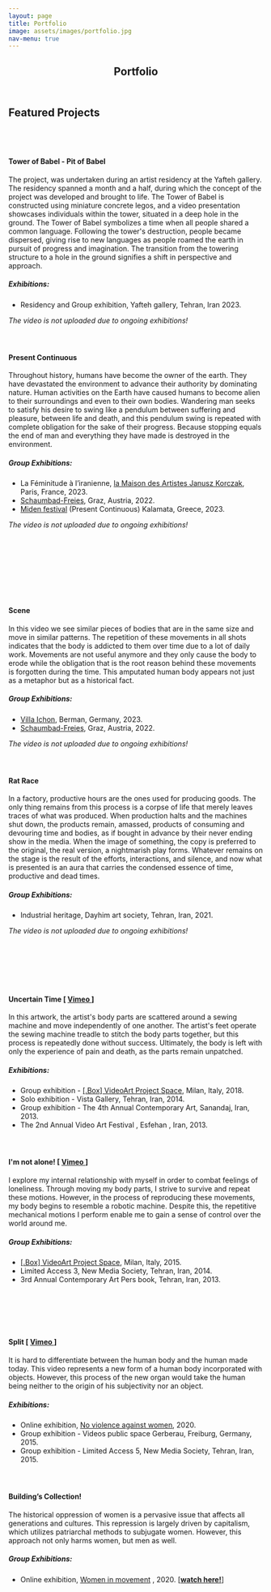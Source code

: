```yaml
---
layout: page
title: Portfolio
image: assets/images/portfolio.jpg
nav-menu: true
---
```


<!-- Main -->
<div id="main" class="alt">

<!-- One -->
<section id="one">
	<div class="inner">
		<header class="major">
			<h1>Portfolio</h1>
		</header>
		<h2 id="content">Featured Projects</h2>
		<!-- Tower of Babel -->
		<div class="row">
			<div class="4u 12u$(small)" style="margin-top: 4em;">
				<span class="fit"><img src="{% link assets/images/exhibitions/babel-square.jpg %}" alt="" /></span>
			</div>
			<div class="8u 12u$(small)">
				<h4>Tower of Babel - Pit of Babel</h4>
				<p>The project, was undertaken during an artist residency at the Yafteh gallery. The residency spanned a month and a half, during which the concept of the project was developed and brought to life. The Tower of Babel is constructed using miniature concrete legos, and a video presentation showcases individuals within the tower, situated in a deep hole in the ground. 
				The Tower of Babel symbolizes a time when all people shared a common language. Following the tower's destruction, people became dispersed, giving rise to new languages as people roamed the earth in pursuit of progress and imagination. The transition from the towering structure to a hole in the ground signifies a shift in perspective and approach. </p>
				<h5>Exhibitions:</h5>
				<ul id="customUL">
					<li id="customLI">Residency and Group exhibition, Yafteh gallery, Tehran, Iran 2023.</li>
				</ul>
				<p><i>The video is not uploaded due to ongoing exhibitions!</i></p>
			</div>
		</div>
		<!-- Present Continuous -->
		<div class="row" style="margin-top: 4em;">
			<div class="8u 12u$(small)" >
				<h4>Present Continuous</h4>
				<p> Throughout history, humans have become the owner of the earth. They have devastated the environment to advance their authority by dominating nature. Human activities on the Earth have caused humans to become alien to their surroundings and even to their own bodies. Wandering man seeks to satisfy his desire to swing like a pendulum between suffering and pleasure, between life and death, and this pendulum swing is repeated with complete obligation for the sake of their progress. Because stopping equals the end of man and everything they have made is destroyed in the environment.</p>
				<h5>Group Exhibitions:</h5>
				<ul id="customUL">
					<li id="customLI">La Féminitude à l’iranienne, <a href="https://ville-maurecourt.fr/culture-sport-et-loisirs/la-maison-des-arts/la-maison-des-arts-janusz-korczak">la Maison des Artistes Janusz Korczak</a>, Paris, France, 2023.</li>
					<li id="customLI"><a href="https://schaumbad.mur.at/index.php/event/finales-wochenende-gift-dt-engl/">Schaumbad-Freies</a>, Graz, Austria, 2022.</li>
					<li id="customLI"><a href="https://www.festivalmiden.gr/en/video-art-miden-kalamata-6-9-july-2023/">Miden festival</a> (Present Continuous) Kalamata, Greece, 2023.</li>
				</ul>
				<p><i>The video is not uploaded due to ongoing exhibitions!</i></p>
			</div>
			<div class="4u 12u$(small)" style="margin-top: 3em;">
				<span class="fit"><img src="{% link assets/images/exhibitions/pc1.jpg %}" alt="" /></span>
				<span class="fit"><img src="{% link assets/images/exhibitions/pc2.jpg %}" alt="" /></span>
			</div>
		</div>
		<!-- Scene -->
		<div class="row" style="margin-top: 4em;">
			<div class="4u 12u$(small)">
				<span class="fit"><img src="{% link assets/images/exhibitions/scene1.jpg %}" alt="" /></span>
				<span class="fit"><img src="{% link assets/images/exhibitions/scene2.jpg %}" alt="" /></span>
			</div>
			<div class="8u 12u$(small)">
				<h4>Scene</h4>
				<p>In this video we see similar pieces of bodies that are in the same size and move in similar patterns. The repetition of these movements in all shots indicates that the body is addicted to them over time due to a lot of daily work. Movements are not useful anymore and they only cause the body to erode while the obligation that is the root reason behind these movements is forgotten during the time. This amputated human body appears not just as a metaphor but as a historical fact.</p>
				<h5>Group Exhibitions:</h5>
				<ul id="customUL">
					<li id="customLI"><a href="https://www.villa-ichon.de/ausstellungseroeffnung-i-am-right-here-mit-foto-und-videokunst-iranischer-kuenstlerinnen/">Villa Ichon</a>, Berman, Germany, 2023.</li>
					<li id="customLI"><a href="https://schaumbad.mur.at/index.php/event/finales-wochenende-gift-dt-engl/">Schaumbad-Freies</a>, Graz, Austria, 2022.</li>
				</ul>
				<p><i>The video is not uploaded due to ongoing exhibitions!</i></p>
			</div>
		</div>
		<!-- Rat Race -->
		<div class="row" style="margin-top: 4em;">
			<div class="8u 12u$(small)">
				<h4>Rat Race</h4>
				<p>In a factory, productive hours are the ones used for producing goods. The only thing remains from this process is a corpse of life that merely leaves traces of what was produced. When production halts and the machines shut down, the products remain, amassed, products of consuming and devouring time and bodies, as if bought in advance by their never ending show in the media. When the image of something, the copy is preferred to the original, the real version, a nightmarish play forms. Whatever remains on the stage is the result of the efforts, interactions, and silence, and now what is presented is an aura that carries the condensed essence of time, productive and dead times.</p>
				<h5>Group Exhibitions:</h5>
				<ul id="customUL">
					<li id="customLI">Industrial heritage, Dayhim art society, Tehran, Iran, 2021.</li>
				</ul>
				<p><i>The video is not uploaded due to ongoing exhibitions!</i></p>
			</div>
			<div class="4u 12u$(small)" style="margin-top: 3em;">
				<span class="fit"><img src="{% link assets/images/exhibitions/ratrace1.jpg %}" alt="" /></span>
			</div>
		</div>
		<!-- Uncertain Time! -->
		<div class="row" style="margin-top: 4em;">
			<div class="4u 12u$(small)" style="margin-top: 4em;">
				<span class="fit"><img src="{% link assets/images/exhibitions/uncertaintime1.jpg %}" alt="" /></span>
			</div>
			<div class="8u 12u$(small)">
				<h4>Uncertain Time [ <a href="https://vimeo.com/121106317" class="icon fa-vimeo-square"> Vimeo </a> ]</h4>
				<p>In this artwork, the artist's body parts are scattered around a sewing machine and move independently of one another. The artist's feet operate the sewing machine treadle to stitch the body parts together, but this process is repeatedly done without success. Ultimately, the body is left with only the experience of pain and death, as the parts remain unpatched.</p>
				<h5>Exhibitions:</h5>
				<ul id="customUL">
					<li id="customLI">Group exhibition - <a href="http://www.dotbox.it/main/">[.Box] VideoArt Project Space</a>, Milan, Italy, 2018.</li>
					<li id="customLI">Solo exhibition - Vista Gallery, Tehran, Iran, 2014.</li>
					<li id="customLI">Group exhibition - The 4th Annual Contemporary Art, Sanandaj, Iran, 2013.</li>
					<li id="customLI">The 2nd Annual Video Art Festival , Esfehan , Iran, 2013.</li>
				</ul>
			</div>
		</div>
		<!-- I'm not alone -->
		<div class="row" style="margin-top: 4em;">
			<div class="8u 12u$(small)">
				<h4>I'm not alone! [ <a href="https://vimeo.com/106612325" class="icon fa-vimeo-square"> Vimeo </a> ]</h4>
				<p>I explore my internal relationship with myself in order to combat feelings of loneliness. Through moving my body parts, I strive to survive and repeat these motions. However, in the process of reproducing these movements, my body begins to resemble a robotic machine. Despite this, the repetitive mechanical motions I perform enable me to gain a sense of control over the world around me.</p>
				<h5>Group Exhibitions:</h5>
				<ul id="customUL">
					<li id="customLI"><a href="http://www.dotbox.it/main/">[.Box] VideoArt Project Space</a>, Milan, Italy, 2015.</li>
					<li id="customLI">Limited Access 3, New Media Society, Tehran, Iran, 2014.</li>
					<li id="customLI">3rd Annual Contemporary Art Pers book, Tehran, Iran, 2013.</li>
				</ul>
			</div>
			<div class="4u 12u$(small)">
				<span class="fit"><img src="{% link assets/images/exhibitions/notalone1.jpg %}" alt="" /></span>
				<span class="fit"><img src="{% link assets/images/exhibitions/notalone2.jpg %}" alt="" /></span>
			</div>
		</div>
		<!-- Split -->
		<div class="row" style="margin-top: 4em;">
			<div class="4u 12u$(small)" style="margin-top:4em;">
				<span class="fit"><img src="{% link assets/images/exhibitions/split1.jpg %}" alt="" /></span>
			</div>
			<div class="8u 12u$(small)">
				<h4>Split [ <a href="https://vimeo.com/135146303" class="icon fa-vimeo-square"> Vimeo </a> ]</h4>
				<p>It is hard to differentiate between the human body and the human made today. This video represents a new form of a human body incorporated with objects. However, this process of the new organ would take the human being neither to the origin of his subjectivity nor an object.</p>
				<h5>Exhibitions:</h5>
				<ul id="customUL">
					<li id="customLI">Online exhibition, <a href="https://www.youtube.com/watch?v=Fdx4-5FT1Pw">No violence against women</a>, 2020.</li>
					<li id="customLI">Group exhibition - Videos public space Gerberau, Freiburg, Germany, 2015.</li>
					<li id="customLI">Group exhibition - Limited Access 5, New Media Society, Tehran, Iran, 2015.</li>
				</ul>
			</div>
		</div>
		<!-- Building’s Collection! -->
		<div class="row" style="margin-top: 4em;">
			<div class="8u 12u$(small)">
				<h4>Building’s Collection!</h4>
				<p>The historical oppression of women is a pervasive issue that affects all generations and cultures. This repression is largely driven by capitalism, which utilizes patriarchal methods to subjugate women. However, this approach not only harms women, but men as well.</p>
				<h5>Group Exhibitions:</h5>
				<ul id="customUL">
					<li id="customLI">Online exhibition, <a href="https://youtu.be/90UNajUDx7g">Women in movement</a> , 2020. [<a href=" https://youtu.be/90UNajUDx7g"><b>watch here!</b></a>]</li>
				</ul>
			</div>
			<div class="4u 12u$(small)">
				<span class="fit"><img src="{% link assets/images/exhibitions/building1.jpg %}" alt="" /></span>
			</div>
		</div>
	</div>
</section>

</div>
